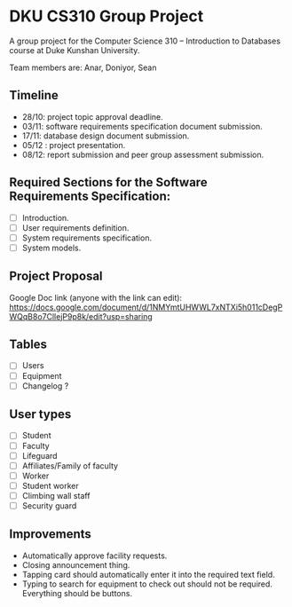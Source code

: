 # DKU CS310 Group Project
A group project for the Computer Science 310 – Introduction to Databases course at Duke Kunshan University.

Team members are: Anar, Doniyor, Sean

## Timeline
- 28/10: project topic approval deadline.
- 03/11: software requirements specification document submission.
- 17/11: database design document submission.
- 05/12 : project presentation.
- 08/12: report submission and peer group assessment submission.

## Required Sections for the Software Requirements Specification:
- [ ] Introduction. 
- [ ] User requirements definition.
- [ ] System requirements specification. 
- [ ] System models.

## Project Proposal
Google Doc link (anyone with the link can edit):
https://docs.google.com/document/d/1NMYmtUHWWL7xNTXi5h011cDegPWQqB8o7CllejP9p8k/edit?usp=sharing

## Tables
- [ ] Users
- [ ] Equipment
- [ ] Changelog ?

## User types
- [ ] Student
- [ ] Faculty
- [ ] Lifeguard
- [ ] Affiliates/Family of faculty
- [ ] Worker
- [ ] Student worker
- [ ] Climbing wall staff
- [ ] Security guard

## Improvements
- Automatically approve facility requests. 
- Closing announcement thing.
- Tapping card should automatically enter it into the required text field. 
- Typing to search for equipment to check out should not be required. Everything should be buttons. 
